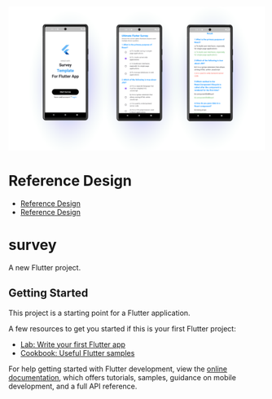 <img src="Survey_APP.png"/>

# Reference Design
- [Reference Design ](https://dribbble.com/shots/22872772-Survey)
- [Reference Design ](https://dribbble.com/shots/18595824-Survac-App)
# survey

A new Flutter project.

## Getting Started

This project is a starting point for a Flutter application.

A few resources to get you started if this is your first Flutter project:

- [Lab: Write your first Flutter app](https://docs.flutter.dev/get-started/codelab)
- [Cookbook: Useful Flutter samples](https://docs.flutter.dev/cookbook)

For help getting started with Flutter development, view the
[online documentation](https://docs.flutter.dev/), which offers tutorials,
samples, guidance on mobile development, and a full API reference.
